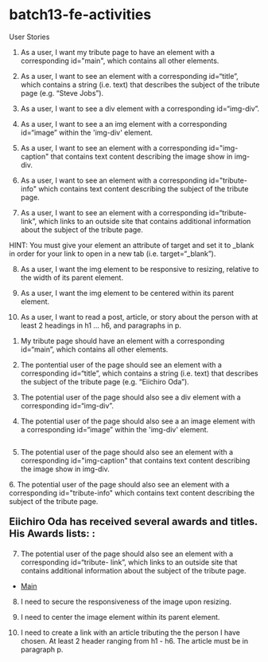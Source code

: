 # batch13-fe-activities


User Stories

1. As a user, I want my tribute page to have an element with a corresponding id="main", which contains all other elements.

2. As a user, I want to see an element with a corresponding id=“title”, which contains a string (i.e. text) that describes the subject of the tribute page (e.g. “Steve Jobs”).

3. As a user, I want to see a div element with a corresponding id=“img-div”.

4. As a user, I want to see a an img element with a corresponding id=“image” within the 'img-div' element.

5. As a user, I want to see an element with a corresponding id="img-caption" that contains text content describing the image show in img-div.

6. As a user, I want to see an element with a corresponding id="tribute-info" which contains text content describing the subject of the tribute page.

7. As a user, I want to see an element with a corresponding id=“tribute- link”, which links to an outside site that contains additional information about the subject of the tribute page.

HINT: You must give your element an attribute of target and set it to _blank in order for your link to open in a new tab (i.e. target=“_blank”).

8. As a user, I want the img element to be responsive to resizing, relative to the width of its parent element.

9. As a user, I want the img element to be centered within its parent element.

10. As a user, I want to read a post, article, or story about the person with at least 2 headings in h1 ... h6, and paragraphs in p.


<!-- Interpretation -->

1.  My tribute page should have an element with a corresponding id=“main”, which contains all other elements.

<div id="main">

2. The pontential user of the page should see an element with a corresponding id=“title”, which contains a string (i.e. text) that describes the subject of the tribute page (e.g. “Eiichiro Oda”).

<div id="title">

3. The potential user of the page should also see a div element with a corresponding id=“img-div”.

<div id="img-div">

4. The potential user of the page should also see a an image element with a corresponding id=“image” within the 'img-div' element.

<img id="image">

5. The potential user of the page should also see an element with a corresponding id="img-caption" that contains text content describing the image show in img-div.
<p id="img-caption">
6. The potential user of the page should also see an element with a corresponding id="tribute-info" which contains text content describing the subject of the tribute page.

<div id="tribute-info" class="Awards">
        <p style="font-size:20px"><strong> Eiichiro Oda has received several awards and titles. His Awards lists: :</strong></p> </div>

7. The potential user of the page should also see an element with a corresponding id=“tribute- link”, which links to an outside site that contains additional information about the subject of the tribute page.

<nav id="tribute-link"><ul class="container">
          <li><a href="Main.html" target="blank">Main</a></li></ul> </nav>

8. I need to secure the responsiveness of the image upon resizing.

9. I need to center the image element within its parent element.

10. I need to create a link with an article tributing the the person I have chosen. At least 2 header ranging from h1 - h6. The article must be in paragraph p.
